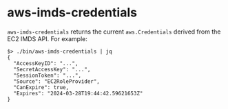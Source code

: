 # aws-imds-credentials

`aws-imds-credentials` returns the current `aws.Credentials` derived from the EC2 IMDS API. For example:

```
$> ./bin/aws-imds-credentials | jq
{
  "AccessKeyID": "...",
  "SecretAccessKey": "...",
  "SessionToken": "...",
  "Source": "EC2RoleProvider",
  "CanExpire": true,
  "Expires": "2024-03-28T19:44:42.59621653Z"
}
```
